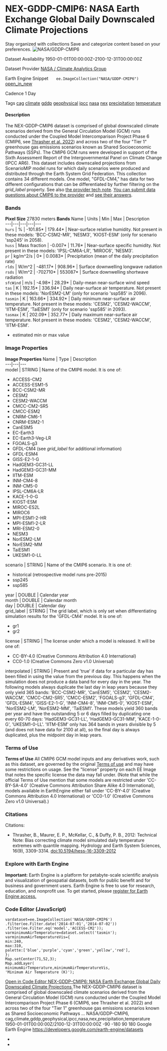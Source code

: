  
#  NEX-GDDP-CMIP6: NASA Earth Exchange Global Daily Downscaled Climate Projections 
Stay organized with collections  Save and categorize content based on your preferences. 
![NASA/GDDP-CMIP6](https://developers.google.com/earth-engine/datasets/images/NASA/NASA_GDDP-CMIP6_sample.png) 

Dataset Availability
    1950-01-01T00:00:00Z–2100-12-31T00:00:00Z 

Dataset Provider
     [ NASA / Climate Analytics Group ](https://www.nccs.nasa.gov/services/data-collections/land-based-products/nex-gddp-cmip6) 

Earth Engine Snippet
     `    ee.ImageCollection("NASA/GDDP-CMIP6")   ` [ open_in_new ](https://code.earthengine.google.com/?scriptPath=Examples:Datasets/NASA/NASA_GDDP-CMIP6) 

Cadence
    1 Day 

Tags
     [cag](https://developers.google.com/earth-engine/datasets/tags/cag) [climate](https://developers.google.com/earth-engine/datasets/tags/climate) [gddp](https://developers.google.com/earth-engine/datasets/tags/gddp) [geophysical](https://developers.google.com/earth-engine/datasets/tags/geophysical) [ipcc](https://developers.google.com/earth-engine/datasets/tags/ipcc) [nasa](https://developers.google.com/earth-engine/datasets/tags/nasa) [nex](https://developers.google.com/earth-engine/datasets/tags/nex) [precipitation](https://developers.google.com/earth-engine/datasets/tags/precipitation) [temperature](https://developers.google.com/earth-engine/datasets/tags/temperature)
#### Description
The NEX-GDDP-CMIP6 dataset is comprised of global downscaled climate scenarios derived from the General Circulation Model (GCM) runs conducted under the Coupled Model Intercomparison Project Phase 6 (CMIP6, see [Thrasher et al. 2022](https://doi.org/10.7917/OFSG3345)) and across two of the four "Tier 1" greenhouse gas emissions scenarios known as Shared Socioeconomic Pathways (SSPs).
The CMIP6 GCM runs were developed in support of the Sixth Assessment Report of the Intergovernmental Panel on Climate Change (IPCC AR6). This dataset includes downscaled projections from ScenarioMIP model runs for which daily scenarios were produced and distributed through the Earth System Grid Federation.
This collection contains 34 different models. One model, "GFDL-CM4," has data for two different configurations that can be differentiated by further filtering on the _grid_label_ property.
See also [the provider tech note](https://www.nccs.nasa.gov/sites/default/files/NEX-GDDP-CMIP6-Tech_Note.pdf).
[You can submit data questions about CMIP6 to the provider](https://airtable.com/shr01weJfA7DYq6jf) and [see their answers](https://airtable.com/shrX4mj20TLSH0r2y/tblUMAYpCfCCwucSV).
### Bands
**Pixel Size** 27830 meters 
**Bands**
Name | Units | Min | Max | Description  
---|---|---|---|---  
`hurs` | % |  -101.85*  |  179.44*  | Near-surface relative humidity. Not present in these models: 'BCC-CSM2-MR', 'NESM3', 'KIOST-ESM' (only for scenario 'ssp245' in 2058).  
`huss` | Mass fraction |  -0.007*  |  11.76*  | Near-surface specific humidity. Not present in these models: 'IPSL-CM6A-LR', 'MIROC6', 'NESM3'.  
`pr` | kg/m^2/s |  0*  |  0.0083*  | Precipitation (mean of the daily precipitation rate)  
`rlds` | W/m^2 |  -481.17*  |  908.96*  | Surface downwelling longwave radiation  
`rsds` | W/m^2 |  -702710*  |  553087*  | Surface downwelling shortwave radiation  
`sfcWind` | m/s |  -4.98*  |  28.29*  | Daily-mean near-surface wind speed  
`tas` | K |  192.15*  |  336.94*  | Daily near-surface air temperature. Not present in these models: 'NorESM2-LM' (only for scenario 'ssp585' in 2096).  
`tasmin` | K |  163.66*  |  334.92*  | Daily minimum near-surface air temperature. Not present in these models: 'CESM2', 'CESM2-WACCM', 'IITM-ESM', 'TaiESM1' (only for scenario 'ssp585' in 2093).  
`tasmax` | K |  202.09*  |  352.77*  | Daily maximum near-surface air temperature. Not present in these models: 'CESM2', 'CESM2-WACCM', 'IITM-ESM'.  
* estimated min or max value 
### Image Properties
**Image Properties**
Name | Type | Description  
---|---|---  
model | STRING | Name of the CMIP6 model. It is one of:
  * ACCESS-CM2
  * ACCESS-ESM1-5
  * BCC-CSM2-MR
  * CESM2
  * CESM2-WACCM
  * CMCC-CM2-SR5
  * CMCC-ESM2
  * CNRM-CM6-1
  * CNRM-ESM2-1
  * CanESM5
  * EC-Earth3
  * EC-Earth3-Veg-LR
  * FGOALS-g3
  * GFDL-CM4 (see _grid_label_ for additional information)
  * GFDL-ESM4
  * GISS-E2-1-G
  * HadGEM3-GC31-LL
  * HadGEM3-GC31-MM
  * IITM-ESM
  * INM-CM4-8
  * INM-CM5-0
  * IPSL-CM6A-LR
  * KACE-1-0-G
  * KIOST-ESM
  * MIROC-ES2L
  * MIROC6
  * MPI-ESM1-2-HR
  * MPI-ESM1-2-LR
  * MRI-ESM2-0
  * NESM3
  * NorESM2-LM
  * NorESM2-MM
  * TaiESM1
  * UKESM1-0-LL

  
scenario | STRING | Name of the CMIP6 scenario. It is one of:
  * historical (retrospective model runs pre-2015)
  * ssp245
  * ssp585

  
year | DOUBLE | Calendar year  
month | DOUBLE | Calendar month  
day | DOUBLE | Calendar day  
grid_label | STRING | The grid label, which is only set when differentiating simulation results for the 'GFDL-CM4' model. It is one of:
  * gr1
  * gr2

  
license | STRING | The license under which a model is released. It will be one of:
  * CC-BY-4.0 (Creative Commons Attribution 4.0 International)
  * CC0-1.0 (Creative Commons Zero v1.0 Universal)

  
interpolated | STRING | Present and 'true' if data for a particular day has been filled in using the value from the previous day. This happens when the simulation does not produce a data band for every day in the year. The following models always duplicate the last day in leap years because they only yield 365 bands: 'BCC-CSM2-MR', 'CanESM5', 'CESM2', 'CESM2-WACCM', 'CMCC-CM2-SR5', 'CMCC-ESM2', 'FGOALS-g3', 'GFDL-CM4', 'GFDL-ESM4', 'GISS-E2-1-G', 'INM-CM4-8', 'INM-CM5-0', 'KIOST-ESM', 'NorESM2-LM', 'NorESM2-MM', 'TaiESM1'. These models yield 360 bands per year and have the outstanding 5 or 6 days filled by duplicating one every 60-70 days: 'HadGEM3-GC31-LL', 'HadGEM3-GC31-MM', 'KACE-1-0-G', 'UKESM1-0-LL'. 'IITM-ESM' only has 364 bands in years divisible by 5 (and does not have data for 2100 at all), so the final day is always duplicated, plus the midpoint day in leap years.  
### Terms of Use
**Terms of Use**
All CMIP6 GCM model inputs and any derivatives work, such as this dataset, are governed by the original [Terms of use](https://pcmdi.llnl.gov/CMIP6/TermsOfUse/TermsOfUse6-1.html) and may have some restrictions on usage. See the "license" property on each EE Image that notes the specific license the data may fall under.
(Note that while the official Terms of Use mention that some models are restricted under 'CC-BY-SA-4.0' (Creative Commons Attribution Share Alike 4.0 International), models available in EarthEngine either fall under 'CC-BY-4.0' (Creative Commons Attribution 4.0 International) or 'CC0-1.0' (Creative Commons Zero v1.0 Universal).)
### Citations
Citations:
  * Thrasher, B., Maurer, E. P., McKellar, C., & Duffy, P. B., 2012: Technical Note: Bias correcting climate model simulated daily temperature extremes with quantile mapping. Hydrology and Earth System Sciences, 16(9), 3309-3314. [doi:10.5194/hess-16-3309-2012](https://doi.org/10.5194/hess-16-3309-2012)


### Explore with Earth Engine
**Important:** Earth Engine is a platform for petabyte-scale scientific analysis and visualization of geospatial datasets, both for public benefit and for business and government users. Earth Engine is free to use for research, education, and nonprofit use. To get started, please [register for Earth Engine access.](https://console.cloud.google.com/earth-engine)
### Code Editor (JavaScript)
```
vardataset=ee.ImageCollection('NASA/GDDP-CMIP6')
.filter(ee.Filter.date('2014-07-01','2014-07-02'))
.filter(ee.Filter.eq('model','ACCESS-CM2'));
varminimumAirTemperature=dataset.select('tasmin');
varminimumAirTemperatureVis={
min:240,
max:310,
palette:['blue','purple','cyan','green','yellow','red'],
};
Map.setCenter(71,52,3);
Map.addLayer(
minimumAirTemperature,minimumAirTemperatureVis,
'Minimum Air Temperature (K)');
```
[ Open in Code Editor ](https://code.earthengine.google.com/?scriptPath=Examples:Datasets/NASA/NASA_GDDP-CMIP6)
[ NEX-GDDP-CMIP6: NASA Earth Exchange Global Daily Downscaled Climate Projections ](https://developers.google.com/earth-engine/datasets/catalog/NASA_GDDP-CMIP6)
The NEX-GDDP-CMIP6 dataset is comprised of global downscaled climate scenarios derived from the General Circulation Model (GCM) runs conducted under the Coupled Model Intercomparison Project Phase 6 (CMIP6, see Thrasher et al. 2022) and across two of the four "Tier 1" greenhouse gas emissions scenarios known as Shared Socioeconomic Pathways …
NASA/GDDP-CMIP6, cag,climate,gddp,geophysical,ipcc,nasa,nex,precipitation,temperature 
1950-01-01T00:00:00Z/2100-12-31T00:00:00Z
-90 -180 90 180 
Google Earth Engine
https://developers.google.com/earth-engine/datasets
  * [ ](https://doi.org/https://www.nccs.nasa.gov/services/data-collections/land-based-products/nex-gddp-cmip6)
  * [ ](https://doi.org/https://developers.google.com/earth-engine/datasets/catalog/NASA_GDDP-CMIP6)


